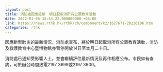 ```yaml
---
layout: post
title: 消防處因應疫情　明日起取消所有公眾教育活動
date: 2022-01-06 18:54:22.000000000 +08:00
link: https://news.rthk.hk/rthk/ch/component/k2/1627671-20220106.htm
categories: rthk
---
```


因應新型肺炎的最新情況，消防處宣布，將於明日起取消所有公眾教育活動，消防及救護教育中心暨博物館亦暫停開放14日至本月二十日。 

消防處已通知受影響人士，並會繼續評估最新情況及再作相應公布。市民如有查詢，可於辦公時間致電2197 3699或2197 3600。

